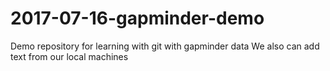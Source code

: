 # 2017-07-16-gapminder-demo
Demo repository for learning with git with gapminder data
We also can add text from our local machines

